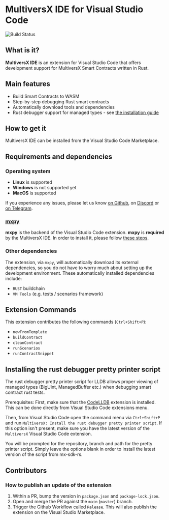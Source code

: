 # MultiversX IDE for Visual Studio Code

![Build Status](https://github.com/multiversx/mx-ide-vscode/actions/workflows/build.yml/badge.svg)

## What is it?

**MultiversX IDE** is an extension for Visual Studio Code that offers development support for MultiversX Smart Contracts written in Rust.

## Main features

 - Build Smart Contracts to WASM
 - Step-by-step debugging Rust smart contracts
 - Automatically download tools and dependencies
 - Rust debugger support for managed types - see [the installation guide](#installing-the-rust-debugger-pretty-printer-script)

## How to get it

MultiversX IDE can be installed from the Visual Studio Code Marketplace.

## Requirements and dependencies

### Operating system

 - **Linux** is supported
 - **Windows** is not supported yet
 - **MacOS** is supported

If you experience any issues, please let us know [on Github](https://github.com/multiversx/mx-ide-vscode/issues), on [Discord](http://discord.gg/MultiversXBuilders) or [on Telegram](https://t.me/MultiversXDevelopers).

### [mxpy](https://github.com/multiversx/mx-sdk-py-cli)

**mxpy** is the backend of the Visual Studio Code extension. **mxpy** is **required** by the MultiversX IDE. In order to install it, please follow [these steps](https://docs.multiversx.com/sdk-and-tools/sdk-py/installing-mxpy).

### Other dependencies

The extension, via `mxpy`, will automatically download its external dependencies, so you do not have to worry much about setting up the development environment. These automatically installed dependencies include:

* `RUST` buildchain
* `VM Tools` (e.g. tests / scenarios framework)

## Extension Commands

This extension contributes the following commands (`Ctrl+Shift+P`):

* `newFromTemplate`
* `buildContract`
* `cleanContract`
* `runScenarios`
* `runContractSnippet`

## Installing the rust debugger pretty printer script

The rust debugger pretty printer script for LLDB allows proper viewing of managed types (BigUint, ManagedBuffer etc.) when debugging smart contract rust tests.

Prerequisites: First, make sure that the [CodeLLDB](https://github.com/vadimcn/vscode-lldb) extension is installed. This can be done directly from Visual Studio Code extensions menu.

Then, from Visual Studio Code open the command menu via `Ctrl+Shift+P` and run `MultiversX: Install the rust debugger pretty printer script`. If this option isn't present, make sure you have the latest version of the `MultiversX` Visual Studio Code extension.

You will be prompted for the repository, branch and path for the pretty printer script. Simply leave the options blank in order to install the latest version of the script from mx-sdk-rs.

## Contributors

### How to publish an update of the extension

1. Within a PR, bump the version in `package.json` and `package-lock.json`.
2. Open and merge the PR against the `main` (`master`) branch.
3. Trigger the Github Workflow called `Release`. This will also publish the extension on the Visual Studio Marketplace.
